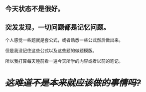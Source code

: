 ## 今天状态不是很好。

## 突发发现，一切问题都是记忆问题。

个人感觉一些题就是套公式，或者熟悉一些公式然后做出来。

但是我没记住这些公式以及这些题的做题模版。

所以我打算每天睡前看一遍今天所学的内容或者以前的笔记。

~~***这难道不是本来就应该做的事情吗?***~~
===
